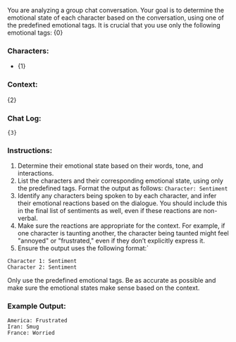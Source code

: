 You are analyzing a group chat conversation. Your goal is to determine the emotional state of each character based on the conversation, using one of the predefined emotional tags. It is crucial that you use only the following emotional tags: {0}

### Characters:

- {1}

### Context:
{2}

### Chat Log:

```
{3}
```

### Instructions:

1. Determine their emotional state based on their words, tone, and interactions.
2. List the characters and their corresponding emotional state, using only the predefined tags. Format the output as follows: `Character: Sentiment`
3. Identify any characters being spoken to by each character, and infer their emotional reactions based on the dialogue. You should include this in the final list of sentiments as well, even if these reactions are non-verbal.
4. Make sure the reactions are appropriate for the context. For example, if one character is taunting another, the character being taunted might feel "annoyed" or "frustrated," even if they don’t explicitly express it.
5. Ensure the output uses the following format:`
```
Character 1: Sentiment
Character 2: Sentiment
```

Only use the predefined emotional tags. Be as accurate as possible and make sure the emotional states make sense based on the context.

### Example Output:

```
America: Frustrated
Iran: Smug
France: Worried
```